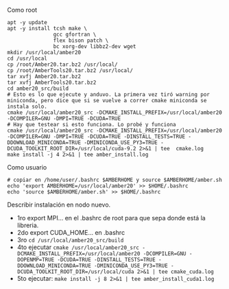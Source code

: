 Como root
```
apt -y update
apt -y install tcsh make \
               gcc gfortran \
               flex bison patch \
               bc xorg-dev libbz2-dev wget
mkdir /usr/local/amber20
cd /usr/local
cp /root/Amber20.tar.bz2 /usr/local/
cp /root/AmberTools20.tar.bz2 /usr/local/
tar xvfj Amber20.tar.bz2
tar xvfj AmberTools20.tar.bz2
cd amber20_src/build
# Esto es lo que ejecute y anduvo. La primera vez tiró warning por miniconda, pero dice que si se vuelve a correr cmake miniconda se instala solo.
cmake /usr/local/amber20_src -DCMAKE_INSTALL_PREFIX=/usr/local/amber20 -DCOMPILER=GNU -DMPI=TRUE -DCUDA=TRUE 
# Hay que testear si esto funciona. Lo probé y funciona
cmake /usr/local/amber20_src -DCMAKE_INSTALL_PREFIX=/usr/local/amber20 -DCOMPILER=GNU -DMPI=TRUE -DCUDA=TRUE -DINSTALL_TESTS=TRUE -DDOWNLOAD_MINICONDA=TRUE -DMINICONDA_USE_PY3=TRUE -DCUDA_TOOLKIT_ROOT_DIR=/usr/local/cuda-9.2 2>&1 | tee  cmake.log
make install -j 4 2>&1 | tee amber_install.log
```
Como usuario
```
# copiar en /home/user/.bashrc $AMBERHOME y source $AMBERHOME/amber.sh
echo 'export AMBERHOME=/usr/local/amber20' >> $HOME/.bashrc
echo 'source $AMBERHOME/amber.sh' >> $HOME/.bashrc
```

Describir instalación en nodo nuevo. 
- 1ro export MPI... en el .bashrc de root para que sepa donde está la libreria. 
- 2do export CUDA_HOME... en .bashrc 
- 3ro `cd /usr/local/amber20_src/build`
- 4to ejecutar `cmake /usr/local/amber20_src -DCMAKE_INSTALL_PREFIX=/usr/local/amber20 -DCOMPILER=GNU -DOPENMP=TRUE -DCUDA=TRUE -DINSTALL_TESTS=TRUE -DDOWNLOAD_MINICONDA=TRUE -DMINICONDA_USE_PY3=TRUE -DCUDA_TOOLKIT_ROOT_DIR=/usr/local/cuda 2>&1 | tee cmake_cuda.log`
- 5to ejecutar: `make install -j 8 2>&1 | tee amber_install_cuda1.log`
